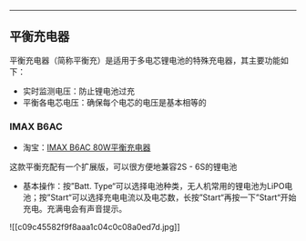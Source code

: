 
---
## 平衡充电器

平衡充电器（简称平衡充）是适用于多电芯锂电池的特殊充电器，其主要功能如下：

+ 实时监测电压：防止锂电池过充
+ 平衡各电芯电压：确保每个电芯的电压是基本相等的

### IMAX B6AC

+ 淘宝：[IMAX B6AC 80W平衡充电器](https://item.taobao.com/item.htm?abbucket=17&id=548240251040&ns=1&priceTId=215044d417155006001952935e3737&spm=a21n57.1.item.52.2327523clXAEtc&sku_properties=31309:3865137827)

这款平衡充配有一个扩展版，可以很方便地兼容2S - 6S的锂电池

+ 基本操作：按”Batt. Type“可以选择电池种类，无人机常用的锂电池为LiPO电池；按”Start“可以选择充电电流以及电芯数，长按”Start“再按一下”Start“开始充电。充满电会有声音提示。

![[c09c45582f9f8aaa1c04c0c08a0ed7d.jpg]]